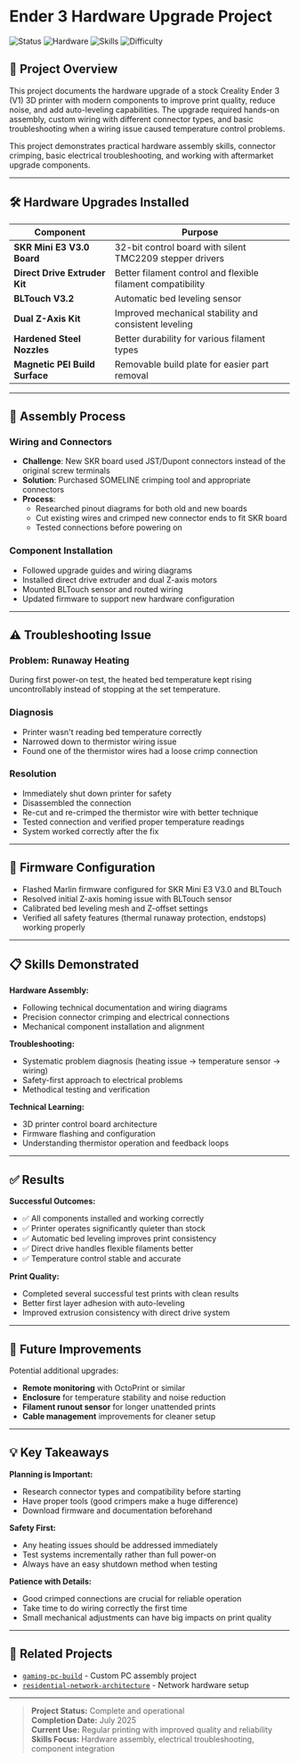 # Ender 3 Hardware Upgrade Project

![Status](https://img.shields.io/badge/Status-Complete-brightgreen?style=flat-square)
![Hardware](https://img.shields.io/badge/Hardware-3D_Printer-purple?style=flat-square)
![Skills](https://img.shields.io/badge/Skills-Hardware_Assembly-orange?style=flat-square)
![Difficulty](https://img.shields.io/badge/Difficulty-Intermediate-yellow?style=flat-square)

## 🎯 Project Overview

This project documents the hardware upgrade of a stock Creality Ender 3 (V1) 3D printer with modern components to improve print quality, reduce noise, and add auto-leveling capabilities. The upgrade required hands-on assembly, custom wiring with different connector types, and basic troubleshooting when a wiring issue caused temperature control problems.

This project demonstrates practical hardware assembly skills, connector crimping, basic electrical troubleshooting, and working with aftermarket upgrade components.

---

## 🛠️ Hardware Upgrades Installed

| Component | Purpose |
|----------|---------|
| **SKR Mini E3 V3.0 Board** | 32-bit control board with silent TMC2209 stepper drivers |
| **Direct Drive Extruder Kit** | Better filament control and flexible filament compatibility |
| **BLTouch V3.2** | Automatic bed leveling sensor |
| **Dual Z-Axis Kit** | Improved mechanical stability and consistent leveling |
| **Hardened Steel Nozzles** | Better durability for various filament types |
| **Magnetic PEI Build Surface** | Removable build plate for easier part removal |

---

## 🔧 Assembly Process

### Wiring and Connectors
- **Challenge**: New SKR board used JST/Dupont connectors instead of the original screw terminals
- **Solution**: Purchased SOMELINE crimping tool and appropriate connectors
- **Process**: 
  - Researched pinout diagrams for both old and new boards
  - Cut existing wires and crimped new connector ends to fit SKR board
  - Tested connections before powering on

### Component Installation
- Followed upgrade guides and wiring diagrams
- Installed direct drive extruder and dual Z-axis motors
- Mounted BLTouch sensor and routed wiring
- Updated firmware to support new hardware configuration

---

## ⚠️ Troubleshooting Issue

### Problem: Runaway Heating
During first power-on test, the heated bed temperature kept rising uncontrollably instead of stopping at the set temperature.

### Diagnosis
- Printer wasn't reading bed temperature correctly
- Narrowed down to thermistor wiring issue
- Found one of the thermistor wires had a loose crimp connection

### Resolution
- Immediately shut down printer for safety
- Disassembled the connection
- Re-cut and re-crimped the thermistor wire with better technique
- Tested connection and verified proper temperature readings
- System worked correctly after the fix

---

## 🧩 Firmware Configuration

- Flashed Marlin firmware configured for SKR Mini E3 V3.0 and BLTouch
- Resolved initial Z-axis homing issue with BLTouch sensor
- Calibrated bed leveling mesh and Z-offset settings
- Verified all safety features (thermal runaway protection, endstops) working properly

---

## 📋 Skills Demonstrated

**Hardware Assembly:**
- Following technical documentation and wiring diagrams
- Precision connector crimping and electrical connections
- Mechanical component installation and alignment

**Troubleshooting:**
- Systematic problem diagnosis (heating issue → temperature sensor → wiring)
- Safety-first approach to electrical problems
- Methodical testing and verification

**Technical Learning:**
- 3D printer control board architecture
- Firmware flashing and configuration
- Understanding thermistor operation and feedback loops

---

## ✅ Results

**Successful Outcomes:**
- ✅ All components installed and working correctly
- ✅ Printer operates significantly quieter than stock
- ✅ Automatic bed leveling improves print consistency
- ✅ Direct drive handles flexible filaments better
- ✅ Temperature control stable and accurate

**Print Quality:**
- Completed several successful test prints with clean results
- Better first layer adhesion with auto-leveling
- Improved extrusion consistency with direct drive system

---

## 🚀 Future Improvements

Potential additional upgrades:
- **Remote monitoring** with OctoPrint or similar
- **Enclosure** for temperature stability and noise reduction
- **Filament runout sensor** for longer unattended prints
- **Cable management** improvements for cleaner setup

---

## 💡 Key Takeaways

**Planning is Important:**
- Research connector types and compatibility before starting
- Have proper tools (good crimpers make a huge difference)
- Download firmware and documentation beforehand

**Safety First:**
- Any heating issues should be addressed immediately
- Test systems incrementally rather than full power-on
- Always have an easy shutdown method when testing

**Patience with Details:**
- Good crimped connections are crucial for reliable operation
- Take time to do wiring correctly the first time
- Small mechanical adjustments can have big impacts on print quality

---

## 🔗 Related Projects

- [`gaming-pc-build`](https://github.com/Allen-Bartley/gaming-pc-build) - Custom PC assembly project
- [`residential-network-architecture`](https://github.com/Allen-Bartley/residential-network-architecture) - Network hardware setup

---

> **Project Status:** Complete and operational  
> **Completion Date:** July 2025  
> **Current Use:** Regular printing with improved quality and reliability  
> **Skills Focus:** Hardware assembly, electrical troubleshooting, component integration